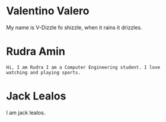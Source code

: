# Valentino Valero
My name is V-Dizzle fo shizzle, when it rains it drizzles.
# Rudra Amin
    Hi, I am Rudra I am a Computer Engineering student. I love
    watching and playing sports.
# Jack Lealos
I am jack lealos.